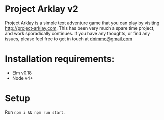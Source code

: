# Project Arklay v2

Project Arklay is a simple text adventure game that you can play by visiting http://project-arklay.com. This has been very much a spare time project, and work sporadically continues. If you have any thoughts, or find any issues, please feel free to get in touch at dnimmo@gmail.com

# Installation requirements:
+ Elm v0.18
+ Node v4+

# Setup
Run `npm i && npm run start`.
